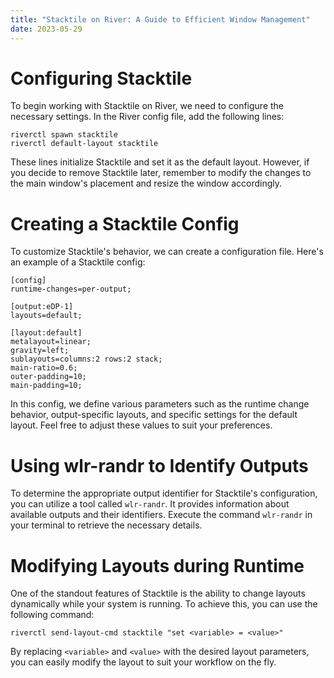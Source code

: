 ```yaml
---
title: "Stacktile on River: A Guide to Efficient Window Management"
date: 2023-05-29
---
```

# Configuring Stacktile
To begin working with Stacktile on River, we need to configure the necessary settings. In the River config file, add the following lines:
```
riverctl spawn stacktile
riverctl default-layout stacktile
```

These lines initialize Stacktile and set it as the default layout. However, if you decide to remove Stacktile later, remember to modify the changes to the main window's placement and resize the window accordingly.

# Creating a Stacktile Config
To customize Stacktile's behavior, we can create a configuration file. Here's an example of a Stacktile config:
```
[config]
runtime-changes=per-output;

[output:eDP-1]
layouts=default;

[layout:default]
metalayout=linear;
gravity=left;
sublayouts=columns:2 rows:2 stack;
main-ratio=0.6;
outer-padding=10;
main-padding=10;
```

In this config, we define various parameters such as the runtime change behavior, output-specific layouts, and specific settings for the default layout. Feel free to adjust these values to suit your preferences.

# Using wlr-randr to Identify Outputs
To determine the appropriate output identifier for Stacktile's configuration, you can utilize a tool called `wlr-randr`. It provides information about available outputs and their identifiers. Execute the command `wlr-randr` in your terminal to retrieve the necessary details.

# Modifying Layouts during Runtime
One of the standout features of Stacktile is the ability to change layouts dynamically while your system is running. To achieve this, you can use the following command:

```
riverctl send-layout-cmd stacktile "set <variable> = <value>"
```

By replacing `<variable>` and `<value>` with the desired layout parameters, you can easily modify the layout to suit your workflow on the fly.
